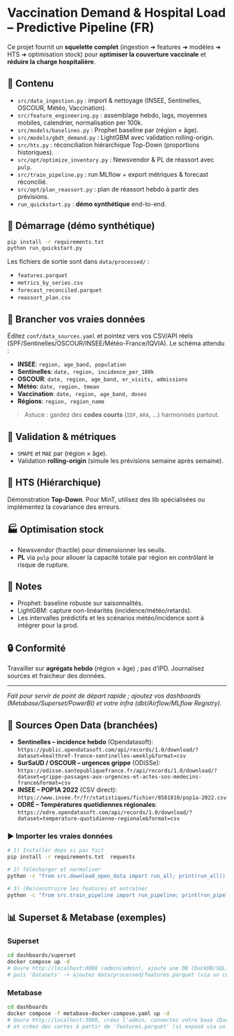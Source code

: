 # Vaccination Demand & Hospital Load – Predictive Pipeline (FR)

Ce projet fournit un **squelette complet** (ingestion ➜ features ➜ modèles ➜ HTS ➜ optimisation stock)
pour **optimiser la couverture vaccinale** et **réduire la charge hospitalière**.

## 🧱 Contenu
- `src/data_ingestion.py` : import & nettoyage (INSEE, Sentinelles, OSCOUR, Météo, Vaccination).
- `src/feature_engineering.py` : assemblage hebdo, lags, moyennes mobiles, calendrier, normalisation per 100k.
- `src/models/baselines.py` : Prophet baseline par (région × âge).
- `src/models/gbdt_demand.py` : LightGBM avec validation rolling-origin.
- `src/hts.py` : réconciliation hiérarchique Top-Down (proportions historiques).
- `src/opt/optimize_inventory.py` : Newsvendor & PL de réassort avec `pulp`.
- `src/train_pipeline.py` : run MLflow + export métriques & forecast réconcilié.
- `src/opt/plan_reassort.py` : plan de réassort hebdo à partir des prévisions.
- `run_quickstart.py` : **démo synthétique** end-to-end.

## 🚀 Démarrage (démo synthétique)
```bash
pip install -r requirements.txt
python run_quickstart.py
```

Les fichiers de sortie sont dans `data/processed/` :
- `features.parquet`
- `metrics_by_series.csv`
- `forecast_reconciled.parquet`
- `reassort_plan.csv`

## 🔌 Brancher vos vraies données
Éditez `conf/data_sources.yaml` et pointez vers vos CSV/API réels (SPF/Sentinelles/OSCOUR/INSEE/Météo-France/IQVIA).
Le schéma attendu :
- **INSEE**: `region, age_band, population`
- **Sentinelles**: `date, region, incidence_per_100k`
- **OSCOUR**: `date, region, age_band, er_visits, admissions`
- **Météo**: `date, region, tmean`
- **Vaccination**: `date, region, age_band, doses`
- **Régions**: `region, region_name`

> Astuce : gardez des **codes courts** (`IDF`, `ARA`, …) harmonisés partout.

## 🧪 Validation & métriques
- `SMAPE` et `MAE` par (région × âge).
- Validation **rolling-origin** (simule les prévisions semaine après semaine).

## 🧩 HTS (Hiérarchique)
Démonstration **Top-Down**. Pour MinT, utilisez des lib spécialisées ou implémentez la covariance des erreurs.

## 🏭 Optimisation stock
- Newsvendor (fractile) pour dimensionner les seuils.
- **PL** via `pulp` pour allouer la capacité totale par région en contrôlant le risque de rupture.

## 📝 Notes
- Prophet: baseline robuste sur saisonnalités.
- LightGBM: capture non-linéarités (incidence/météo/retards).
- Les intervalles prédictifs et les scénarios météo/incidence sont à intégrer pour la prod.

## 🔒 Conformité
Travailler sur **agrégats hebdo** (région × âge) ; pas d’IPD. Journalisez sources et fraicheur des données.

---

_Fait pour servir de point de départ rapide ; ajoutez vos dashboards (Metabase/Superset/PowerBI) et votre infra (dbt/Airflow/MLflow Registry)._

## 🔗 Sources Open Data (branchées)

- **Sentinelles – incidence hebdo** (Opendatasoft): `https://public.opendatasoft.com/api/records/1.0/download/?dataset=healthref-france-sentinelles-weekly&format=csv`
- **SurSaUD / OSCOUR – urgences grippe** (ODiSSe): `https://odisse.santepubliquefrance.fr/api/records/1.0/download/?dataset=grippe-passages-aux-urgences-et-actes-sos-medecins-france&format=csv`
- **INSEE – POP1A 2022** (CSV direct): `https://www.insee.fr/fr/statistiques/fichier/8581810/pop1a-2022.csv`
- **ODRÉ – Températures quotidiennes régionales**: `https://odre.opendatasoft.com/api/records/1.0/download/?dataset=temperature-quotidienne-regionale&format=csv`

### ▶️ Importer les vraies données
```bash
# 1) Installer deps si pas fait
pip install -r requirements.txt  requests

# 2) Télécharger et normaliser
python -c "from src.download_open_data import run_all; print(run_all())"

# 3) (Re)construire les features et entraîner
python -c "from src.train_pipeline import run_pipeline; print(run_pipeline())"
```

## 📊 Superset & Metabase (exemples)
### Superset
```bash
cd dashboards/superset
docker compose up -d
# Ouvre http://localhost:8088 (admin/admin), ajoute une DB (DuckDB/SQLite/Postgres),
# puis 'Datasets' -> ajoutez data/processed/features.parquet (via un connecteur ou après import en SQL).
```

### Metabase
```bash
cd dashboards
docker compose -f metabase-docker-compose.yaml up -d
# Ouvre http://localhost:3000, créez l'admin, connectez votre base (DuckDB/Postgres),
# et créez des cartes à partir de 'features.parquet' (si exposé via un connecteur) ou tables importées.
```
